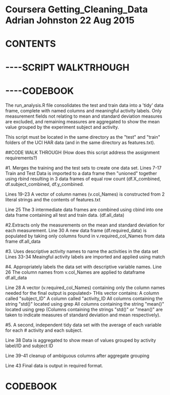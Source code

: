 # Coursera Getting_Cleaning_Data Adrian Johnston 22 Aug 2015
# CONTENTS
# ----SCRIPT WALKTRHOUGH
# ----CODEBOOK

The run_analysis.R file  consolidates the test and train data into a 'tidy' data frame, complete with named columns and meaningful activity labels. Only measurement fields not relating to mean and standard deviation measures are excluded, and remaining measures are aggregated to show the mean value grouped by the experiment subject and activity.

This script must be located in the same directory as the "test" and "train" folders of the UCI HAR data (and in the same directory as features.txt).

##CODE WALK THROUGH 
(How does this script address the assignment requirements?)

#1. Merges the training and the test sets to create one data set.
Lines 7-17
Train and Test Data is imported to a data frame then "unioned" together using rbind resulting in 3 data frames of equal row count (df.X_combined, df.subject_combined, df.y_combined.

Lines 19-23
A vector of column names (v.col_Names) is constructed from 2 literal strings and the contents of features.txt

Line 25
The 3 intermediate data frames are combined using cbind into one data frame containing all test and train data. (df.all_data)

#2.Extracts only the measurements on the mean and standard deviation for each measurement.
Line 30
A new data frame (df.required_data) is populated by taking only columns found in v.required_col_Names from data frame df.all_data

#3. Uses descriptive activity names to name the activities in the data set
Lines 33-34
Meaingful activity labels are imported and applied using match

#4. Appropriately labels the data set with descriptive variable names. 
Line 26
The column names from v.col_Names are applied to dataframe df.all_data

Line 28
A vector (v.required_col_Names) containing only the column names needed for the final output is populated>
THis vector contains:
    A column called "subject_ID"
    A column called "activity_ID
    All columns containing the string "std()" located using grep 
    All columns containing the string "mean()" located using grep
(Columns containing the strings "std()" or "mean()" are taken to indicate measures of 
standard deviation and mean respectively).

#5. A second, independent tidy data set with the average of each variable for each # activity and each subject.

Line 38
Data is aggregated to show mean of values grouped by activity label/ID and subject ID

Line 39-41 cleanup of ambiguous columns after aggregate grouping

Line 43 
Final data is output in required format.

# CODEBOOK
 



